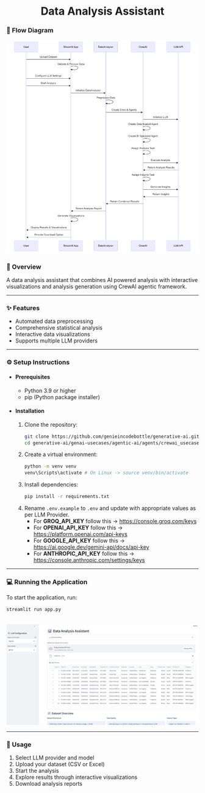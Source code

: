 

<div align="center">
   <h1>Data Analysis Assistant</h1>
</div>

### 🧩 Flow Diagram

   <img src="https://github.com/genieincodebottle/generative-ai/blob/main/images/data_analysis_sequence_diagram.png" alt="Sequence Diagram"/>

### 🌟 Overview

A data analysis assistant that combines AI powered analysis with interactive visualizations and analysis generation using CrewAI agentic framework.

<hr>

### ✨ Features

- Automated data preprocessing
- Comprehensive statistical analysis
- Interactive data visualizations
- Supports multiple LLM providers

<hr>

### ⚙️ Setup Instructions

- #### Prerequisites
   - Python 3.9 or higher
   - pip (Python package installer)

- #### Installation
   1. Clone the repository:
      ```bash
      git clone https://github.com/genieincodebottle/generative-ai.git
      cd generative-ai/genai-usecases/agentic-ai/agents/crewai_usecases/data_analysis_assistant
      ```
   2. Create a virtual environment:
      ```bash
      python -m venv venv
      venv\Scripts\activate # On Linux -> source venv/bin/activate
      ```
   3. Install dependencies:
      ```bash
      pip install -r requirements.txt
      ```
   4. Rename `.env.example` to `.env` and update with appropriate values as per LLM Provider.
      - For **GROQ_API_KEY** follow this -> https://console.groq.com/keys
      - For **OPENAI_API_KEY** follow this -> https://platform.openai.com/api-keys
      - For **GOOGLE_API_KEY** follow this -> https://ai.google.dev/gemini-api/docs/api-key
      - For **ANTHROPIC_API_KEY** follow this -> https://console.anthropic.com/settings/keys
<hr>

### 💻 Running the Application
To start the application, run:
```bash
streamlit run app.py
```
<br>
<img src="https://github.com/genieincodebottle/generative-ai/blob/main/images/data_analysis_assistant_ui.png" alt="UI"/>

<hr>

### 📖 Usage

1. Select LLM provider and model
2. Upload your dataset (CSV or Excel)
3. Start the analysis
4. Explore results through interactive visualizations
5. Download analysis reports
